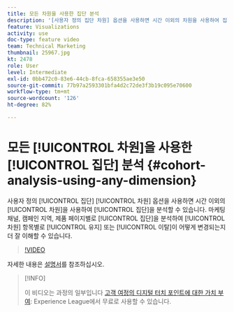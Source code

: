 ```yaml
---
title: 모든 차원을 사용한 집단 분석
description: '[사용자 정의 집단 차원] 옵션을 사용하면 시간 이외의 차원을 사용하여 집단을 분석할 수 있습니다. 마케팅 채널, 캠페인 지역, 제품 페이지별로 집단을 분석하여 차원 항목별로 유지 또는 이탈이 어떻게 변경되는지 더 잘 이해할 수 있습니다.'
feature: Visualizations
activity: use
doc-type: feature video
team: Technical Marketing
thumbnail: 25967.jpg
kt: 2478
role: User
level: Intermediate
exl-id: 0bb472c0-83e6-44cb-8fca-658355ae3e50
source-git-commit: 77b97a2593301bfa4d2c72de3f3b19c095e70600
workflow-type: tm+mt
source-wordcount: '126'
ht-degree: 82%

---
```


# 모든 [!UICONTROL 차원]을 사용한 [!UICONTROL 집단] 분석 {#cohort-analysis-using-any-dimension}

사용자 정의 [!UICONTROL 집단] [!UICONTROL 차원] 옵션을 사용하면 시간 이외의 [!UICONTROL 차원]을 사용하여 [!UICONTROL 집단]을 분석할 수 있습니다. 마케팅 채널, 캠페인 지역, 제품 페이지별로 [!UICONTROL 집단]을 분석하여 [!UICONTROL 차원] 항목별로 [!UICONTROL 유지] 또는 [!UICONTROL 이탈]이 어떻게 변경되는지 더 잘 이해할 수 있습니다.

>[!VIDEO](https://video.tv.adobe.com/v/25967/?quality=12)

자세한 내용은 [설명서](https://experienceleague.adobe.com/docs/analytics/analyze/analysis-workspace/visualizations/cohort-table/cohort-analysis.html?lang=ko)를 참조하십시오.

>[!INFO]
>
> 이 비디오는 과정의 일부입니다 [고객 여정의 디지털 터치 포인트에 대한 가치 부여](https://experienceleague.adobe.com/?recommended=Analytics-U-1-2020.2): Experience League에서 무료로 사용할 수 있습니다.
